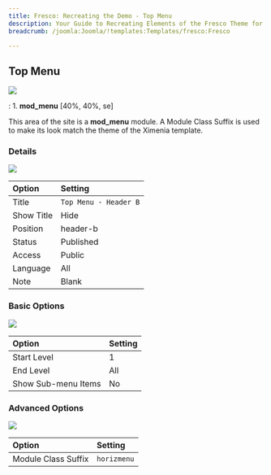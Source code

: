 ```yaml
---
title: Fresco: Recreating the Demo - Top Menu
description: Your Guide to Recreating Elements of the Fresco Theme for Joomla
breadcrumb: /joomla:Joomla/!templates:Templates/fresco:Fresco

---
```


Top Menu
-----
![][demo]

:   1. **mod_menu** [40%, 40%, se]

This area of the site is a **mod_menu** module. A Module Class Suffix is used to make its look match the theme of the Ximenia template.

### Details
![][demo2]

| Option     | Setting               |  
| :--------- | :-------------------- |  
| Title      | `Top Menu - Header B` |  
| Show Title | Hide                  |  
| Position   | header-b              |  
| Status     | Published             |  
| Access     | Public                |  
| Language   | All                   |  
| Note       | Blank                 |  

### Basic Options
![][demo3]

| Option              | Setting          |  
| :------------------ | :--------------- |  
| Start Level         | 1                |  
| End Level           | All              |  
| Show Sub-menu Items | No               |  

### Advanced Options
![][demo4]

| Option              | Setting     |  
| :------------------ | :---------- |  
| Module Class Suffix | `horizmenu` |  

[demo]: assets/demo_1.jpeg
[demo2]: assets/top_1.jpeg
[demo3]: assets/top_2.jpeg
[demo4]: assets/top_3.jpeg